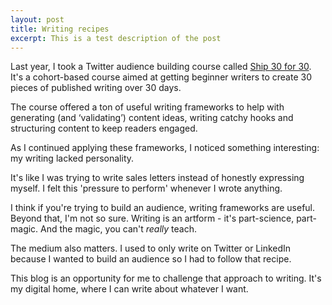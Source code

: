 ```yaml
---
layout: post
title: Writing recipes
excerpt: This is a test description of the post
---
```


Last year, I took a Twitter audience building course called [Ship 30 for 30](https://ship30for30.com/). It's a cohort-based course aimed at getting beginner writers to create 30 pieces of published writing over 30 days.

The course offered a ton of useful writing frameworks to help with generating (and ‘validating’) content ideas, writing catchy hooks and structuring content to keep readers engaged.

As I continued applying these frameworks, I noticed something interesting: my writing lacked personality.

It's like I was trying to write sales letters instead of honestly expressing myself. I felt this 'pressure to perform' whenever I wrote anything.

I think if you're trying to build an audience, writing frameworks are useful. Beyond that, I'm not so sure. Writing is an artform - it's part-science, part-magic. And the magic, you can't _really_ teach.

The medium also matters. I used to only write on Twitter or LinkedIn because I wanted to build an audience so I had to follow that recipe.

This blog is an opportunity for me to challenge that approach to writing. It's my digital home, where I can write about whatever I want.
